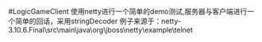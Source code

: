 #LogicGameClient
使用netty进行一个简单的demo测试,服务器与客户端进行一个简单的回话，采用stringDecoder
例子来源于：netty-3.10.6.Final\src\main\java\org\jboss\netty\example\telnet